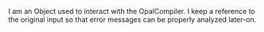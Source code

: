 I am an Object used to interact with the OpalCompiler.
I keep a reference to the original input so that error messages can be properly analyzed later-on.